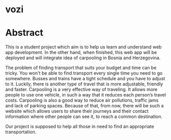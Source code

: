 # vozi
<h1> Abstract </h1>
<div>
  <p> This is a student project which aim is to help us learn and understand web app development.
  In the other hand, when finished, this web app will be deployed and will integrate idea of carpooling in Bosnia and Herzegovina. </p>
</div>
<p> The problem of finding transport that suits your budget and time can be
tricky. You won't be able to find transport every single time you need to go
somewhere. Busses and trains have a tight schedule and you have to adjust to it.
Luckily, there is another type of travel that is more adjustable, friendly and
faster. Carpooling is a very effective way of traveling. It allows more people to
use one vehicle, in such a way that it reduces each person’s travel costs.
Carpooling is also a good way to reduce air pollutions, traffic jams and lack of
parking spaces. Because of that, from now, there will be such a website which
allows users to share their journeys and their contact information where other
people can see it, to reach a common destination. <p>

<p>Our project is supposed to help all those in need to find an appropriate
transportation.</p>
